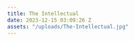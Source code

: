 ```yaml
---
title: The Intellectual
date: 2023-12-15 03:09:26 Z
assets: "/uploads/The-Intellectual.jpg"
---
```

